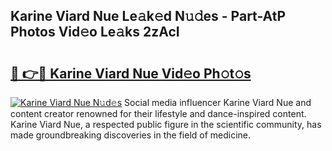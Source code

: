 ## Karine Viard Nue Le𝚊k𝚎d N𝚞𝚍es - Part-AtP Photos Vid𝚎o Le𝚊ks 2zAcI

# <h2><a href="http://fb2sl0.evod.top/?m=Karine+Viard+Nue">🔗 👉🔴 Karine Viard Nue Vid𝚎o Ph𝚘t𝚘s</a></h2>

[![Karine Viard Nue N𝚞d𝚎s](https://i.imgur.com/8V9OHl7.gif)](http://fb2sl0.evod.top/?m=Karine+Viard+Nue)
Social media influencer Karine Viard Nue and content creator renowned for their lifestyle and dance-inspired content. Karine Viard Nue, a respected public figure in the scientific community, has made groundbreaking discoveries in the field of medicine. 
